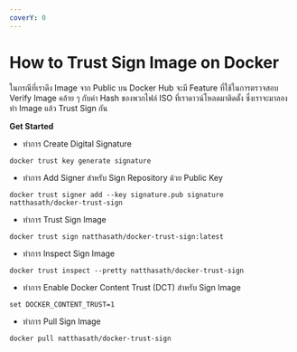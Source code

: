 ```yaml
---
coverY: 0
---
```


# How to Trust Sign Image on Docker

ในกรณีที่เราดึง Image จาก Public บน Docker Hub จะมี Feature ที่ใช้ในการตรวจสอบ Verify Image คล้าย ๆ กับค่า Hash ของพวกไฟล์ ISO ที่เราดาวน์โหลดมาติดตั้ง ซึ่งเราจะมาลองทำ Image แล้ว Trust Sign กัน

**Get Started**

* ทำการ Create Digital Signature

```
docker trust key generate signature
```

* ทำการ Add Signer สำหรับ Sign Repository ด้วย Public Key

```
docker trust signer add --key signature.pub signature natthasath/docker-trust-sign
```

* ทำการ Trust Sign Image

```
docker trust sign natthasath/docker-trust-sign:latest
```

* ทำการ Inspect Sign Image

```
docker trust inspect --pretty natthasath/docker-trust-sign
```

* ทำการ Enable Docker Content Trust (DCT) สำหรับ Sign Image

```
set DOCKER_CONTENT_TRUST=1
```

* ทำการ Pull Sign Image

```
docker pull natthasath/docker-trust-sign
```
